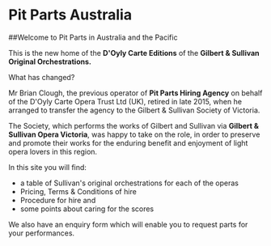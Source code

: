 # Pit Parts Australia

##Welcome to Pit Parts in Australia and the Pacific

This is the new home of the **D'Oyly Carte Editions** of the **Gilbert & Sullivan Original Orchestrations.**

What has changed?

Mr Brian Clough, the previous operator of **Pit Parts Hiring Agency** on behalf of the D'Oyly Carte Opera Trust Ltd (UK), retired in late 2015, when he arranged to transfer the agency to the Gilbert & Sullivan Society of Victoria.

The Society, which performs the works of Gilbert and Sullivan via **Gilbert & Sullivan Opera Victoria**, was happy to take on the role, in order to preserve and promote their works for the enduring benefit and enjoyment of light opera lovers in this region.

In this site you will find:

* a table of Sullivan's original orchestrations for each of the operas
* Pricing, Terms & Conditions of hire
* Procedure for hire and
* some points about caring for the scores

We also have an enquiry form which will enable you to request parts for your performances.
